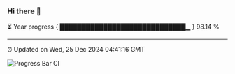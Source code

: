 ### Hi there 👋

⏳ Year progress { █████████████████████████████▁ } 98.14 %

---

⏰ Updated on Wed, 25 Dec 2024 04:41:16 GMT

![Progress Bar CI](https://github.com/IshwaranRudhara/GIT-ACTION/workflows/Progress%20Bar%20CI/badge.svg)
